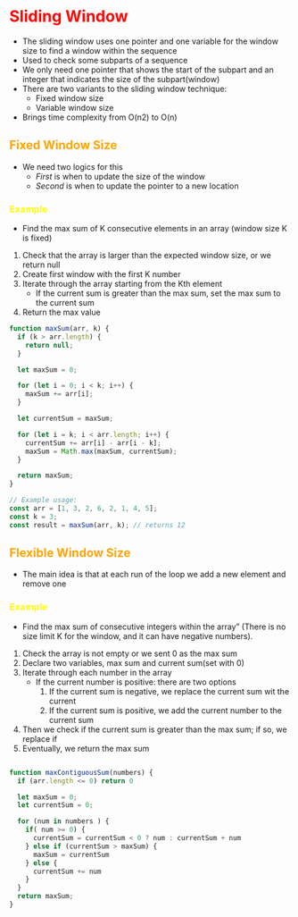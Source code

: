 <style>
r { color: Red }
o { color: Orange }
y { color: Yellow }
g { color: Green }
b { color: Blue }
p { color: Purple }
</style>

# <r>Sliding Window</r>

* The sliding window uses one pointer and one variable for the window size to find a window within the sequence
* Used to check some subparts of a sequence
* We only need one pointer that shows the start of the subpart and an integer that indicates the size of the subpart(window)
* There are two variants to the sliding window technique:
    * Fixed window size
    * Variable window size
* Brings time complexity from O(n2) to O(n)

## <o>Fixed Window Size</o>

* We need two logics for this
    * *First* is when to update the size of the window
    * *Second* is when to update the pointer to a new location

### <y>Example</y>

* Find the max sum of K consecutive elements in an array (window size K is fixed)

1. Check that the array is larger than the expected window size, or we return null
2. Create first window with the first K number
3. Iterate through the array starting from the Kth element
    * If the current sum is greater than the max sum, set the max sum to the current sum
4. Return the max value

```javascript
function maxSum(arr, k) {
  if (k > arr.length) {
    return null;
  }

  let maxSum = 0;

  for (let i = 0; i < k; i++) {
    maxSum += arr[i];
  }

  let currentSum = maxSum;

  for (let i = k; i < arr.length; i++) {
    currentSum += arr[i] - arr[i - k];
    maxSum = Math.max(maxSum, currentSum);
  }

  return maxSum;
}

// Example usage:
const arr = [1, 3, 2, 6, 2, 1, 4, 5];
const k = 3;
const result = maxSum(arr, k); // returns 12
```

## <o>Flexible Window Size</o>

* The main idea is that at each run of the loop we add a new element and remove one

### <y>Example</y>

* Find the max sum of consecutive integers within the array” (There is no size limit K for the window, and it can have negative numbers).

1. Check the array is not empty or we sent 0 as the max sum
2. Declare two variables, max sum and current sum(set with 0)
3. Iterate through each number in the array
    * If the current number is positive: there are two options
        1. If the current sum is negative, we replace the current sum wit the current
        2. If the current sum is positive, we add the current number to the current sum
4. Then we check if the current sum is greater than the max sum; if so, we replace if
5. Eventually, we return the max sum

```javascript

function maxContiguousSum(numbers) {
  if (arr.length <= 0) return 0

  let maxSum = 0;
  let currentSum = 0;

  for (num in numbers ) {
    if( num >= 0) {
      currentSum = currentSum < 0 ? num : currentSum + num
    } else if (currentSum > maxSum) {
      maxSum = currentSum
    } else {
      currentSum += num
    }
  }
  return maxSum;
}
